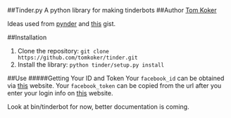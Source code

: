 ##Tinder.py
A python library for making tinderbots
##Author
[Tom Koker](http://tomkoker.com/)

Ideas used from [pynder](https://github.com/charliewolf/pynder/) and [this](https://gist.github.com/rtt/10403467) gist.

##Installation
1. Clone the repository: `git clone https://github.com/tomkoker/tinder.git`
2. Install the library: `python tinder/setup.py install`

##Use
#####Getting Your ID and Token
Your `facebook_id` can be obtained via [this](http://www.findmyfbid.com/) website.
Your `facebook_token` can be copied from the url after you enter your login info on [this](https://www.facebook.com/dialog/oauth?client_id=464891386855067&redirect_uri=https://www.facebook.com/connect/login_success.html&scope=basic_info,email,public_profile,user_about_me,user_activities,user_birthday,user_education_history,user_friends,user_interests,user_likes,user_location,user_photos,user_relationship_details&response_type=token) website.

Look at bin/tinderbot for now, better documentation is coming. 
